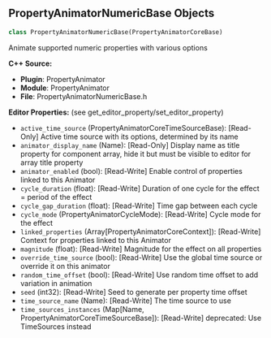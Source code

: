 ## PropertyAnimatorNumericBase Objects

```python
class PropertyAnimatorNumericBase(PropertyAnimatorCoreBase)
```

Animate supported numeric properties with various options

**C++ Source:**

- **Plugin**: PropertyAnimator
- **Module**: PropertyAnimator
- **File**: PropertyAnimatorNumericBase.h

**Editor Properties:** (see get_editor_property/set_editor_property)

- ``active_time_source`` (PropertyAnimatorCoreTimeSourceBase):  [Read-Only] Active time source with its options, determined by its name
- ``animator_display_name`` (Name):  [Read-Only] Display name as title property for component array, hide it but must be visible to editor for array title property
- ``animator_enabled`` (bool):  [Read-Write] Enable control of properties linked to this Animator
- ``cycle_duration`` (float):  [Read-Write] Duration of one cycle for the effect = period of the effect
- ``cycle_gap_duration`` (float):  [Read-Write] Time gap between each cycle
- ``cycle_mode`` (PropertyAnimatorCycleMode):  [Read-Write] Cycle mode for the effect
- ``linked_properties`` (Array[PropertyAnimatorCoreContext]):  [Read-Write] Context for properties linked to this Animator
- ``magnitude`` (float):  [Read-Write] Magnitude for the effect on all properties
- ``override_time_source`` (bool):  [Read-Write] Use the global time source or override it on this animator
- ``random_time_offset`` (bool):  [Read-Write] Use random time offset to add variation in animation
- ``seed`` (int32):  [Read-Write] Seed to generate per property time offset
- ``time_source_name`` (Name):  [Read-Write] The time source to use
- ``time_sources_instances`` (Map[Name, PropertyAnimatorCoreTimeSourceBase]):  [Read-Write]
  deprecated: Use TimeSources instead

<a id="unreal.PropertyControllerFloatBase"></a>